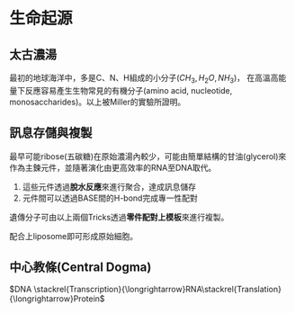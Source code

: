 # 生命起源

## 太古濃湯
最初的地球海洋中，多是C、N、H組成的小分子($CH_3, H_2O, NH_3$)，
在高溫高能量下反應容易產生生物常見的有機分子(amino acid, nucleotide, monosaccharides)。以上被Miller的實驗所證明。


## 訊息存儲與複製
最早可能ribose(五碳糖)在原始濃湯內較少，可能由簡單結構的甘油(glycerol)來作為主鍊元件，並隨著演化由更高效率的RNA至DNA取代。

1. 這些元件透過**脫水反應**來進行聚合，達成訊息儲存
2. 元件間可以透過BASE間的H-bond完成專一性配對

遺傳分子可由以上兩個Tricks透過**零件配對上模板**來進行複製。

配合上liposome即可形成原始細胞。

## 中心教條(Central Dogma)

$DNA \stackrel{Transcription}{\longrightarrow}RNA\stackrel{Translation}{\longrightarrow}Protein$

